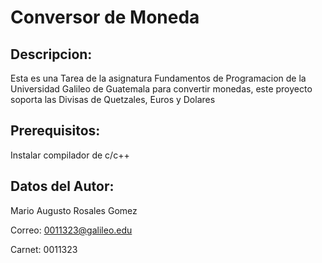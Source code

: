 # Conversor de Moneda
## Descripcion:
Esta es una Tarea de la asignatura Fundamentos de Programacion de la Universidad Galileo de Guatemala para convertir monedas, este proyecto soporta las Divisas de Quetzales, Euros y Dolares

## Prerequisitos:  
Instalar compilador de c/c++

## Datos del Autor:

Mario Augusto Rosales Gomez

Correo:  0011323@galileo.edu

Carnet:  0011323
